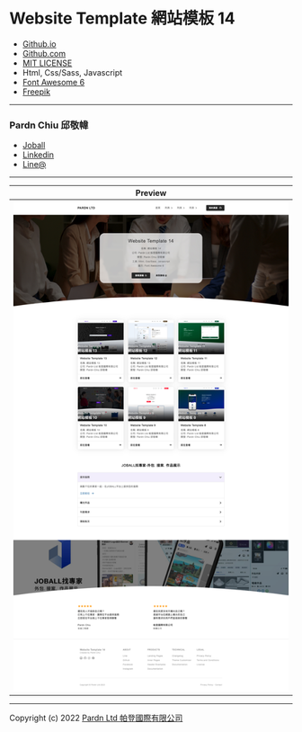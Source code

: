 # Website Template 網站模板 14

- [Github.io](https://pardnchiu.github.io/website-template-14/)
- [Github.com](https://github.com/pardnchiu/website-template-14/)
- [MIT LICENSE](./LICENSE)
- Html, Css/Sass, Javascript
- [Font Awesome 6](https://fontawesome.com/v6/search)
- [Freepik](https://www.freepik.com)

***

### Pardn Chiu 邱敬幃

- [Joball](https://joball.tw/@pardnltd)
- [Linkedin](https://www.linkedin.com/in/pardnchiu/)
- [Line@](http://lin.ee/Gtcb5kc)

***

| Preview |
| --- |
| ![Website Template 網站模板 14](./image/index.jpg) |

***

Copyright (c) 2022 [Pardn Ltd 帕登國際有限公司](https://joball.tw/@pardnltd)


